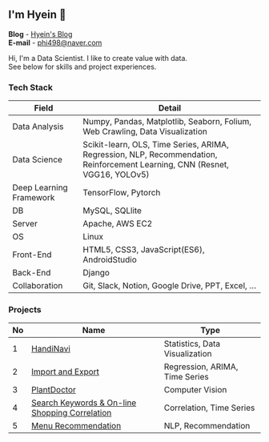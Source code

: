 <h2> I'm Hyein 🐰 </h2>

**Blog** - [Hyein's Blog](https://greentea-ds.tistory.com/)  
**E-mail** - <phi498@naver.com>  

Hi, I'm a Data Scientist. I like to create value with data.<br>
See below for skills and project experiences.

<h3> Tech Stack </h3>

| Field | Detail |
|---|---|
|Data Analysis | Numpy, Pandas, Matplotlib, Seaborn, Folium, Web Crawling, Data Visualization |
|Data Science | Scikit-learn, OLS, Time Series, ARIMA, Regression, NLP, Recommendation, Reinforcement Learning, CNN (Resnet, VGG16, YOLOv5) |
|Deep Learning Framework | TensorFlow, Pytorch |
|DB | MySQL, SQLlite |
|Server | Apache, AWS EC2 |
|OS | Linux |
|Front-End | HTML5, CSS3, JavaScript(ES6), AndroidStudio |
|Back-End | Django |
|Collaboration | Git, Slack, Notion, Google Drive, PPT, Excel, … |

<h3> Projects </h3>

| No | Name | Type |
|---|---|---|
|1| [HandiNavi](https://github.com/Hyeeein/HandiNavi) | Statistics, Data Visualization |
|2| [Import and Export](https://github.com/Hyeeein/ImportAndExport) | Regression, ARIMA, Time Series |
|3| [PlantDoctor](https://github.com/Hyeeein/PlantDoctor) | Computer Vision |
|4| [Search Keywords & On-line Shopping Correlation](https://github.com/Hyeeein/Correlation_Analysis) | Correlation, Time Series |
|5| [Menu Recommendation](https://github.com/Hyeeein/MenuApp) | NLP, Recommendation |
